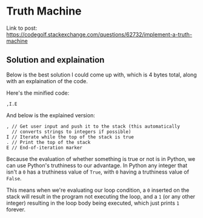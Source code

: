 Truth Machine
===========
Link to post: https://codegolf.stackexchange.com/questions/62732/implement-a-truth-machine

Solution and explaination
--------------------------
Below is the best solution I could come up with, which is 4 bytes total, along with an explaination of the code.

Here's the minified code:

`,I.E`

And below is the explained version:

```
, // Get user input and push it to the stack (this automatically
  // converts strings to integers if possible)
I // Iterate while the top of the stack is true
. // Print the top of the stack
E // End-of-iteration marker
```

Because the evaluation of whether something is true or not is in Python, we can use Python's truthiness to our advantage. In Python any integer that isn't a `0` has a truthiness value of `True`, with `0` having a truthiness value of `False`.

This means when we're evaluating our loop condition, a `0` inserted on the stack will result in the program not executing the loop, and a `1` (or any other integer) resulting in the loop body being executed, which just prints `1` forever.

